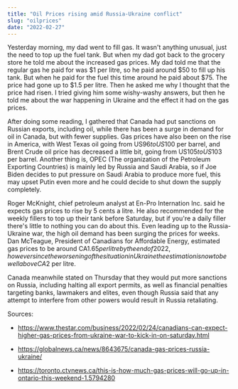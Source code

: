 ```yaml
---
title: "Oil Prices rising amid Russia-Ukraine conflict"
slug: "oilprices"
date: "2022-02-27"
---
```


Yesterday morning, my dad went to fill gas. It wasn't anything unusual, just the need to top up the fuel tank.  But when my dad got back to the grocery store he told me about the increased gas prices. My dad told me that the regular gas he paid for was $1 per litre, so he paid around $50 to fill up his tank. But when he paid for the fuel this time around he paid about $75. The price had gone up to $1.5 per litre. Then he asked me why I thought that the price had risen. I tried giving him some wishy-washy answers, but then he told me about the war happening in Ukraine and the effect it had on the gas prices. 

After doing some reading, I gathered that Canada had put sanctions on Russian exports, including oil, while there has been a surge in demand for oil in Canada, but with fewer supplies. Gas prices have also been on the rise in America, with West Texas oil going from US$96 to US$100 per barrel, and Brent Crude oil price has decreased a little bit, going from US$105 to US$103 per barrel. Another thing is, OPEC (The organization of the Petroleum Exporting Countries) is mainly led by Russia and Saudi Arabia, so if Joe Biden decides to put pressure on Saudi Arabia to produce more fuel, this may upset Putin even more and he could decide to shut down the supply completely. 

Roger McKnight, chief petroleum analyst at En-Pro Internation Inc. said he expects gas prices to rise by 5 cents a litre. He also recommended for the weekly fillers to top up their tank before Saturday, but if you're a daily filler there's little to nothing you can do about this. Even leading up to the Russia-Ukraine war, the high oil demand has been surging the prices for weeks. Dan McTeague, President of Canadians for Affordable Energy, estimated gas prices to be around CA$1.65 per litre by the end of 2022, however since the worsening of the situation in Ukraine the estimation is now to be well above CA$2 per litre.

Canada meanwhile stated on Thursday that they would put more sanctions on Russia, including halting all export permits, as well as financial penalties targeting banks, lawmakers and elites, even though Russia said that any attempt to interfere from other powers would result in Russia retaliating.

Sources: 
 - https://www.thestar.com/business/2022/02/24/canadians-can-expect-higher-gas-prices-from-ukraine-war-to-kick-in-on-saturday.html
 
 - https://globalnews.ca/news/8643675/canada-gas-prices-russia-ukraine/
 
 - https://toronto.ctvnews.ca/this-is-how-much-gas-prices-will-go-up-in-ontario-this-weekend-1.5794280

